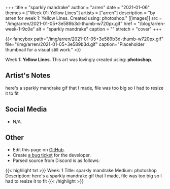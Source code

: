 +++
title =       "sparkly mandrake"
author =      "arren"
date =        "2021-01-06"
themes =      ["Week 01: Yellow Lines"]
artists =     ["arren"]
description = "by arren for week 1: Yellow Lines. Created using: photoshop."
[[images]]
      src = "/img/arren/2021-01-05+3e589b3d-thumb-w720px.gif"
      href = "/blog/arren-week-1-9c0e"
      alt = "sparkly mandrake"
      caption = ""
      stretch = "cover"
+++

{{< fancybox path="/img/arren/2021-01-05+3e589b3d-thumb-w720px.gif" file="/img/arren/2021-01-05+3e589b3d.gif" caption="Placeholder thumbnail for a visual still work." >}}


Week 1: **Yellow Lines**. This art was lovingly created using: **photoshop**.

## Artist's Notes

here's a sparkly mandrake gif that I made, file was too big so I had to resize it to fit

## Social Media

- N/A.

## Other

- Edit this page on [GitHub](https://github.com/teaminkling/web-refresh/edit/main/content/blog/arren-week-1-9c0e.md).
- Create [a bug ticket](https://github.com/teaminkling/web-refresh/issues/new?assignees=&labels=bug&template=problem-report.md&title=) for the developer.
- Parsed source from Discord is as follows:

{{< highlight txt >}}
Week: 1
Title: sparkly mandrake
Medium: photoshop
Description: here's a sparkly mandrake gif that I made, file was too big so I had to resize it to fit
{{< /highlight >}}
